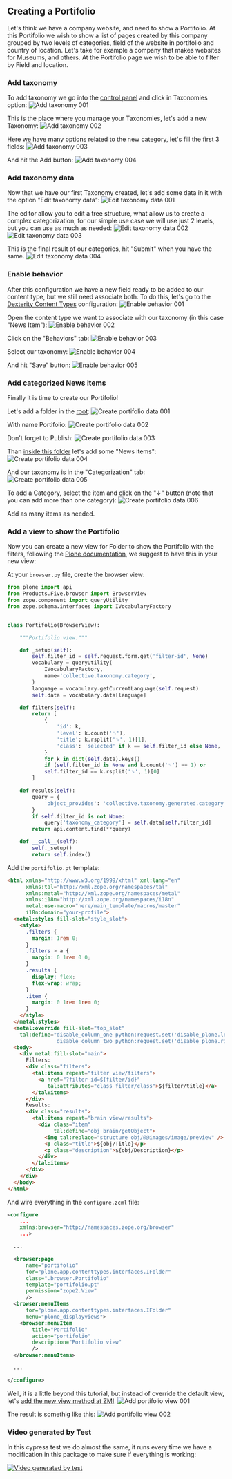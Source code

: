 ## Creating a Portifolio

Let's think we have a company website, and need to show a Portifolio.
At this Portifolio we wish to show a list of pages created by this company grouped by two levels of categories, field of the website in portifolio and country of location.
Let's take for example a company that makes websites for Museums, and others.
At the Portifolio page we wish to be able to filter by Field and location.

### Add taxonomy
To add taxonomy we go into the [control panel](http://localhost:8080/Plone/@@overview-controlpanel) and click in Taxonomies option:
![Add taxonomy 001](./img/add-taxonomy-001.png "add-taxonomy-001")

This is the place where you manage your Taxonomies, let's add a new Taxonomy:
![Add taxonomy 002](./img/add-taxonomy-002.png "add-taxonomy-002")

Here we have many options related to the new category, let's fill the first 3 fields:
![Add taxonomy 003](./img/add-taxonomy-003.png "add-taxonomy-003")

And hit the Add button:
![Add taxonomy 004](./img/add-taxonomy-004.png "add-taxonomy-004")

### Add taxonomy data
Now that we have our first Taxonomy created, let's add some data in it with the option "Edit taxonomy data":
![Edit taxonomy data 001](./img/edit-taxonomy-data-001.png "edit-taxonomy-data-001")

The editor allow you to edit a tree structure, what allow us to create a complex categorization, for our simple use case we will use just 2 levels, but you can use as much as needed:
![Edit taxonomy data 002](./img/edit-taxonomy-data-002.png "edit-taxonomy-data-002")
![Edit taxonomy data 003](./img/edit-taxonomy-data-003.png "edit-taxonomy-data-003")

This is the final result of our categories, hit "Submit" when you have the same.
![Edit taxonomy data 004](./img/edit-taxonomy-data-004.png "edit-taxonomy-data-004")

### Enable behavior
After this configuration we have a new field ready to be added to our content type, but we still need associate both.
To do this, let's go to the [Dexterity Content Types](http://localhost:8080/Plone/@@dexterity-types) configuration:
![Enable behavior 001](./img/enable-behavior-001.png "enable-behavior-001")

Open the content type we want to associate with our taxonomy (in this case "News Item"):
![Enable behavior 002](./img/enable-behavior-002.png "enable-behavior-002")

Click on the "Behaviors" tab:
![Enable behavior 003](./img/enable-behavior-003.png "enable-behavior-003")

Select our taxonomy:
![Enable behavior 004](./img/enable-behavior-004.png "enable-behavior-004")

And hit "Save" button:
![Enable behavior 005](./img/enable-behavior-005.png "enable-behavior-005")

### Add categorized News items
Finally it is time to create our Portifolio!

Let's add a folder in the [root](http://localhost:8080/Plone):
![Create portifolio data 001](./img/create-portifolio-data-001.png "create-portifolio-data-001")

With name Portifolio:
![Create portifolio data 002](./img/create-portifolio-data-002.png "create-portifolio-data-002")

Don't forget to Publish:
![Create portifolio data 003](./img/create-portifolio-data-003.png "create-portifolio-data-003")

Than [inside this folder](http://localhost:8080/Plone/portifolio) let's add some "News items":
![Create portifolio data 004](./img/create-portifolio-data-004.png "create-portifolio-data-004")

And our taxonomy is in the "Categorization" tab:
![Create portifolio data 005](./img/create-portifolio-data-005.png "create-portifolio-data-005")

To add a Category, select the item and click on the "↓" button (note that you can add more than one category):
![Create portifolio data 006](./img/create-portifolio-data-006.png "create-portifolio-data-006")

Add as many items as needed.

### Add a view to show the Portifolio
Now you can create a new view for Folder to show the Portifolio with the filters, following the [Plone documentation](https://docs.plone.org/external/plone.app.dexterity/docs/custom-views.html), we suggest to have this in your new view:

At your `browser.py` file, create the browser view:
```python
from plone import api
from Products.Five.browser import BrowserView
from zope.component import queryUtility
from zope.schema.interfaces import IVocabularyFactory


class Portifolio(BrowserView):

    """Portifolio view."""

    def _setup(self):
        self.filter_id = self.request.form.get('filter-id', None)
        vocabulary = queryUtility(
            IVocabularyFactory,
            name='collective.taxonomy.category',
        )
        language = vocabulary.getCurrentLanguage(self.request)
        self.data = vocabulary.data[language]

    def filters(self):
        return [
            {
                'id': k,
                'level': k.count('␟'),
                'title': k.rsplit('␟', 1)[1],
                'class': 'selected' if k == self.filter_id else None,
            }
            for k in dict(self.data).keys()
            if (self.filter_id is None and k.count('␟') == 1) or
            self.filter_id == k.rsplit('␟', 1)[0]
        ]

    def results(self):
        query = {
            'object_provides': 'collective.taxonomy.generated.category',
        }
        if self.filter_id is not None:
            query['taxonomy_category'] = self.data[self.filter_id]
        return api.content.find(**query)

    def __call__(self):
        self._setup()
        return self.index()
```

Add the `portifolio.pt` template:
```html
<html xmlns="http://www.w3.org/1999/xhtml" xml:lang="en"
      xmlns:tal="http://xml.zope.org/namespaces/tal"
      xmlns:metal="http://xml.zope.org/namespaces/metal"
      xmlns:i18n="http://xml.zope.org/namespaces/i18n"
      metal:use-macro="here/main_template/macros/master"
      i18n:domain="your-profile">
  <metal:styles fill-slot="style_slot">
    <style>
      .filters {
        margin: 1rem 0;
      }
      .filters > a {
        margin: 0 1rem 0 0;
      }
      .results {
        display: flex;
        flex-wrap: wrap;
      }
      .item {
        margin: 0 1rem 1rem 0;
      }
    </style>
  </metal:styles>
  <metal:override fill-slot="top_slot"
    tal:define="disable_column_one python:request.set('disable_plone.leftcolumn',1);
                disable_column_two python:request.set('disable_plone.rightcolumn',1);"/>
  <body>
    <div metal:fill-slot="main">
      Filters:
      <div class="filters">
        <tal:items repeat="filter view/filters">
          <a href="?filter-id=${filter/id}"
             tal:attributes="class filter/class">${filter/title}</a>
        </tal:items>
      </div>
      Results:
      <div class="results">
        <tal:items repeat="brain view/results">
          <div class="item"
               tal:define="obj brain/getObject">
            <img tal:replace="structure obj/@@images/image/preview" />
            <p class="title">${obj/Title}</p>
            <p class="description">${obj/Description}</p>
          </div>
        </tal:items>
      </div>
    </div>
  </body>
</html>
```

And wire everything in the `configure.zcml` file:
```xml
<configure
    ...
    xmlns:browser="http://namespaces.zope.org/browser"
    ...>

  ...

  <browser:page
      name="portifolio"
      for="plone.app.contenttypes.interfaces.IFolder"
      class=".browser.Portifolio"
      template="portifolio.pt"
      permission="zope2.View"
      />
  <browser:menuItems
      for="plone.app.contenttypes.interfaces.IFolder"
      menu="plone_displayviews">
    <browser:menuItem
        title="Portifolio"
        action="portifolio"
        description="Portifolio view"
        />
  </browser:menuItems>

  ...

</configure>
```

Well, it is a little beyond this tutorial, but instead of override the default view, let's [add the new view method at ZMI](http://localhost:8080/Plone/portal_types/Folder):
![Add portifolio view 001](./img/add-portifolio-view-001.png "add-portifolio-view-001")

The result is somethig like this:
![Add portifolio view 002](./img/add-portifolio-view-002.png "add-portifolio-view-002")

### Video generated by Test
In this cypress test we do almost the same, it runs every time we have a modification in this package to make sure if everything is working:

[![Video generated by test](./img/video-generated-by-test.gif "video-generated-by-test")](../src/collective/taxonomy/javascripts/cypress/videos/end_to_end.js.mp4)
